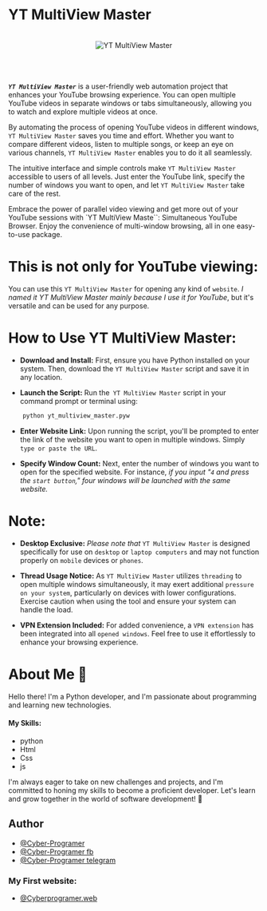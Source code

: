 # YT MultiView Master
<br>
<div align="center">
  <img src="https://github.com/Cyber-Programer/YT-MultiView-Master-/assets/125746506/635b9cbc-a42a-426e-ae1e-fba0c00e5108" alt="YT MultiView Master">
</div>
<br>
<br>
<br>

***` YT MultiView Master `*** is a user-friendly web automation project that enhances your YouTube browsing experience. You can open multiple YouTube videos in separate windows or tabs simultaneously, allowing you to watch and explore multiple videos at once.

By automating the process of opening YouTube videos in different windows, `YT MultiView Master` saves you time and effort. Whether you want to compare different videos, listen to multiple songs, or keep an eye on various channels, `YT MultiView Master` enables you to do it all seamlessly.

The intuitive interface and simple controls make `YT MultiView Master` accessible to users of all levels. Just enter the YouTube link, specify the number of windows you want to open, and let `YT MultiView Master` take care of the rest.

Embrace the power of parallel video viewing and get more out of your YouTube sessions with `YT MultiView Maste``: Simultaneous YouTube Browser. Enjoy the convenience of multi-window browsing, all in one easy-to-use package.

# This is not only for YouTube viewing:
You can use this `YT MultiView Master` for opening any kind of `website`. *I named it YT MultiView Master mainly because I use it for YouTube*, but it's versatile and can be used for any purpose.

# How to Use YT MultiView Master:
- **Download and Install:** First, ensure you have Python installed on your system. Then, download the `YT MultiView Master` script and save it in any location.

- **Launch the Script:** Run the` YT MultiView Master` script in your command prompt or terminal using:
```bash
    python yt_multiview_master.pyw
```

- **Enter Website Link:** Upon running the script, you'll be prompted to enter the link of the website you want to open in multiple windows. Simply `type or paste the URL`.

- **Specify Window Count:** Next, enter the number of windows you want to open for the specified website. For instance, *if you input "`4` and press the `start button`," four windows will be launched with the same website.*

# Note:
- **Desktop Exclusive:** *Please note that* `YT MultiView Master` is designed specifically for use on `desktop` or `laptop computers` and may not function properly on `mobile` devices or `phones`.

- **Thread Usage Notice:** As `YT MultiView Master` utilizes `threading` to open multiple windows simultaneously, it may exert additional `pressure on your system`, particularly on devices with lower configurations. Exercise caution when using the tool and ensure your system can handle the load.

- **VPN Extension Included:** For added convenience, a `VPN extension` has been integrated into all `opened windows`. Feel free to use it effortlessly to enhance your browsing experience.

# About Me 🚀
Hello there! I'm a Python developer, and I'm passionate about programming and learning new technologies. 

#### My Skills:
- python
- Html
- Css
- js

I'm always eager to take on new challenges and projects, and I'm committed to honing my skills to become a proficient developer. Let's learn and grow together in the world of software development! 🌱






## Author

- [@Cyber-Programer](https://www.github.com/Cyber-Programer)
- [@Cyber-Programer fb ](https://www.facebook.com/root.lovs)
- [@Cyber-Programer telegram ](https://telegram.me/root_lovs)

### My First website:
- [@Cyberprogramer.web](https://cyber-programer.github.io/first_web)
